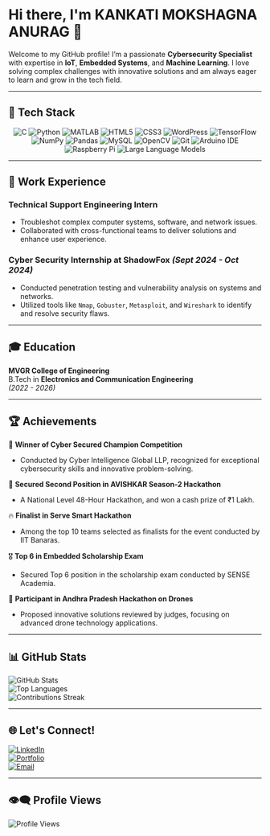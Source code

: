 # Hi there, I'm **KANKATI MOKSHAGNA ANURAG** 👋  

Welcome to my GitHub profile! I’m a passionate **Cybersecurity Specialist** with expertise in **IoT**, **Embedded Systems**, and **Machine Learning**. I love solving complex challenges with innovative solutions and am always eager to learn and grow in the tech field.  

---

## 🚀 Tech Stack  
<p align="center">
  <img src="https://img.shields.io/badge/C-A8B9CC?style=for-the-badge&logo=c&logoColor=white" alt="C">
  <img src="https://img.shields.io/badge/Python-3776AB?style=for-the-badge&logo=python&logoColor=white" alt="Python">
  <img src="https://img.shields.io/badge/MATLAB-0076A8?style=for-the-badge&logo=mathworks&logoColor=white" alt="MATLAB">
  <img src="https://img.shields.io/badge/HTML5-E34F26?style=for-the-badge&logo=html5&logoColor=white" alt="HTML5">
  <img src="https://img.shields.io/badge/CSS3-1572B6?style=for-the-badge&logo=css3&logoColor=white" alt="CSS3">
  <img src="https://img.shields.io/badge/WordPress-21759B?style=for-the-badge&logo=wordpress&logoColor=white" alt="WordPress">
  <img src="https://img.shields.io/badge/TensorFlow-FF6F00?style=for-the-badge&logo=tensorflow&logoColor=white" alt="TensorFlow">
  <img src="https://img.shields.io/badge/NumPy-013243?style=for-the-badge&logo=numpy&logoColor=white" alt="NumPy">
  <img src="https://img.shields.io/badge/Pandas-150458?style=for-the-badge&logo=pandas&logoColor=white" alt="Pandas">
  <img src="https://img.shields.io/badge/MySQL-4479A1?style=for-the-badge&logo=mysql&logoColor=white" alt="MySQL">
  <img src="https://img.shields.io/badge/OpenCV-5C3EE8?style=for-the-badge&logo=opencv&logoColor=white" alt="OpenCV">
  <img src="https://img.shields.io/badge/Git-F05032?style=for-the-badge&logo=git&logoColor=white" alt="Git">
  <img src="https://img.shields.io/badge/Arduino_IDE-00979D?style=for-the-badge&logo=arduino&logoColor=white" alt="Arduino IDE">
  <img src="https://img.shields.io/badge/Raspberry_Pi-C51A4A?style=for-the-badge&logo=raspberry-pi&logoColor=white" alt="Raspberry Pi">
  <img src="https://img.shields.io/badge/LLM-FF6F00?style=for-the-badge&logo=openai&logoColor=white" alt="Large Language Models">
</p>

---

## 💼 **Work Experience**  

### **Technical Support Engineering Intern**  
- Troubleshot complex computer systems, software, and network issues.  
- Collaborated with cross-functional teams to deliver solutions and enhance user experience.  

### **Cyber Security Internship at ShadowFox** _(Sept 2024 - Oct 2024)_  
- Conducted penetration testing and vulnerability analysis on systems and networks.  
- Utilized tools like `Nmap`, `Gobuster`, `Metasploit`, and `Wireshark` to identify and resolve security flaws.  

---

## 🎓 **Education**  

**MVGR College of Engineering**  
B.Tech in **Electronics and Communication Engineering**  
_(2022 - 2026)_  

---

## 🏆 **Achievements**  

🏅 **Winner of Cyber Secured Champion Competition**  
- Conducted by Cyber Intelligence Global LLP, recognized for exceptional cybersecurity skills and innovative problem-solving.  

🥈 **Secured Second Position in AVISHKAR Season-2 Hackathon**  
- A National Level 48-Hour Hackathon, and won a cash prize of ₹1 Lakh.  

🔥 **Finalist in Serve Smart Hackathon**  
- Among the top 10 teams selected as finalists for the event conducted by IIT Banaras.  

🎖️ **Top 6 in Embedded Scholarship Exam**  
- Secured Top 6 position in the scholarship exam conducted by SENSE Academia.  

🚀 **Participant in Andhra Pradesh Hackathon on Drones**  
- Proposed innovative solutions reviewed by judges, focusing on advanced drone technology applications.  

---

## 📊 **GitHub Stats**  

![GitHub Stats](https://github-readme-stats.vercel.app/api?username=MokshagnaAnurag&show_icons=true&theme=dark)  
![Top Languages](https://github-readme-stats.vercel.app/api/top-langs/?username=MokshagnaAnurag&layout=compact&theme=dark)   
![Contributions Streak](https://github-readme-streak-stats.herokuapp.com/?user=MokshagnaAnurag&theme=dark)

---



## 🌐 **Let's Connect!**  

[![LinkedIn](https://img.shields.io/badge/-LinkedIn-05122A?style=flat&logo=linkedin)](https://linkedin.com/in/kankati-mokshagna-anurag)  
[![Portfolio](https://img.shields.io/badge/-Portfolio-05122A?style=flat&logo=google-chrome&logoColor=white)](https://mokshagnaanurag.github.io/Portfolio/)  
[![Email](https://img.shields.io/badge/-Email-05122A?style=flat&logo=gmail)](mailto:kankati.mokshagnaanurag@gmail.com)  

---
## 👁️‍🗨️  **Profile Views**  

![Profile Views](https://komarev.com/ghpvc/?username=MokshagnaAnurag&style=for-the-badge)  


